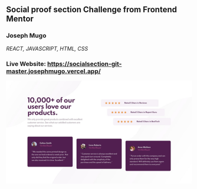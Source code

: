 ## Social proof section Challenge from Frontend Mentor
### Joseph Mugo
*REACT, JAVASCRIPT, HTML, CSS*
### Live Website: https://socialsection-git-master.josephmugo.vercel.app/ 
![Image of Yaktocat](https://github.com/JosephMugo/socialsection/blob/master/design/desktop-design.jpg)
